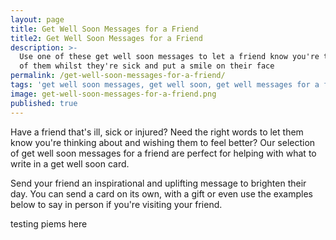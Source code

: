 ```yaml
---
layout: page
title: Get Well Soon Messages for a Friend
title2: Get Well Soon Messages for a Friend
description: >-
  Use one of these get well soon messages to let a friend know you're thinking
  of them whilst they're sick and put a smile on their face
permalink: /get-well-soon-messages-for-a-friend/
tags: 'get well soon messages, get well soon, get well messages for a friend'
image: get-well-soon-messages-for-a-friend.png
published: true
---
```

<p>Have a friend that's ill, sick or injured? Need the right words to let them know you're thinking about and wishing them to feel better? Our selection of get well soon messages for a friend are perfect for helping with what to write in a get well soon card.</p>

<p>
Send your friend an inspirational and uplifting message to brighten their day. You can send a card on its own, with a gift or even use the examples below to say in person if you're visiting your friend.</p>


<div class="poems">
  testing piems here
</div>
